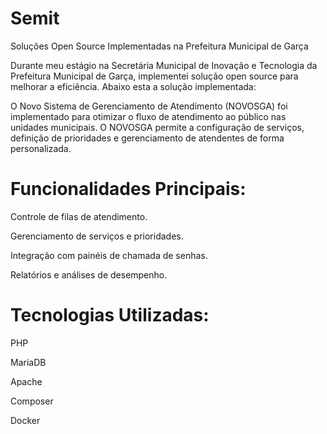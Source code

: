 # Semit

Soluções Open Source Implementadas na Prefeitura Municipal de Garça

Durante meu estágio na Secretária Municipal de Inovação e Tecnologia da Prefeitura Municipal de Garça, implementei solução open source para melhorar a eficiência. Abaixo esta a solução implementada:

O Novo Sistema de Gerenciamento de Atendimento (NOVOSGA) foi implementado para otimizar o fluxo de atendimento ao público nas unidades municipais. O NOVOSGA permite a configuração de serviços, definição de prioridades e gerenciamento de atendentes de forma personalizada.

# Funcionalidades Principais:

Controle de filas de atendimento.

Gerenciamento de serviços e prioridades.

Integração com painéis de chamada de senhas.

Relatórios e análises de desempenho.

# Tecnologias Utilizadas:

PHP

MariaDB

Apache

Composer

Docker

